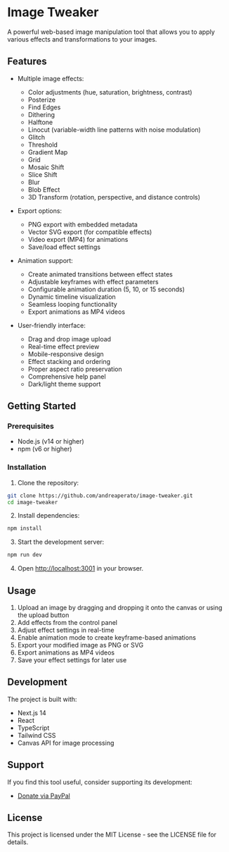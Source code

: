 # Image Tweaker

A powerful web-based image manipulation tool that allows you to apply various effects and transformations to your images.

## Features

- Multiple image effects:
  - Color adjustments (hue, saturation, brightness, contrast)
  - Posterize
  - Find Edges
  - Dithering
  - Halftone
  - Linocut (variable-width line patterns with noise modulation)
  - Glitch
  - Threshold
  - Gradient Map
  - Grid
  - Mosaic Shift
  - Slice Shift
  - Blur
  - Blob Effect
  - 3D Transform (rotation, perspective, and distance controls)

- Export options:
  - PNG export with embedded metadata
  - Vector SVG export (for compatible effects)
  - Video export (MP4) for animations
  - Save/load effect settings

- Animation support:
  - Create animated transitions between effect states
  - Adjustable keyframes with effect parameters
  - Configurable animation duration (5, 10, or 15 seconds)
  - Dynamic timeline visualization
  - Seamless looping functionality
  - Export animations as MP4 videos

- User-friendly interface:
  - Drag and drop image upload
  - Real-time effect preview
  - Mobile-responsive design
  - Effect stacking and ordering
  - Proper aspect ratio preservation
  - Comprehensive help panel
  - Dark/light theme support

## Getting Started

### Prerequisites

- Node.js (v14 or higher)
- npm (v6 or higher)

### Installation

1. Clone the repository:
```bash
git clone https://github.com/andreaperato/image-tweaker.git
cd image-tweaker
```

2. Install dependencies:
```bash
npm install
```

3. Start the development server:
```bash
npm run dev
```

4. Open [http://localhost:3001](http://localhost:3001) in your browser.

## Usage

1. Upload an image by dragging and dropping it onto the canvas or using the upload button
2. Add effects from the control panel
3. Adjust effect settings in real-time
4. Enable animation mode to create keyframe-based animations
5. Export your modified image as PNG or SVG
6. Export animations as MP4 videos
7. Save your effect settings for later use

## Development

The project is built with:
- Next.js 14
- React
- TypeScript
- Tailwind CSS
- Canvas API for image processing

## Support

If you find this tool useful, consider supporting its development:
- [Donate via PayPal](https://www.paypal.com/donate/?hosted_button_id=BNU8J2MRNS4D4)

## License

This project is licensed under the MIT License - see the LICENSE file for details. 